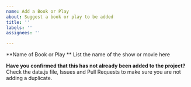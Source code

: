 ```yaml
---
name: Add a Book or Play
about: Suggest a book or play to be added
title: ''
labels: ''
assignees: ''

---
```


**Name of Book or Play **
List the name of the show or movie here

**Have you confirmed that this has not already been added to the project?**
Check the data.js file, Issues and Pull Requests to make sure you are not adding a duplicate.
